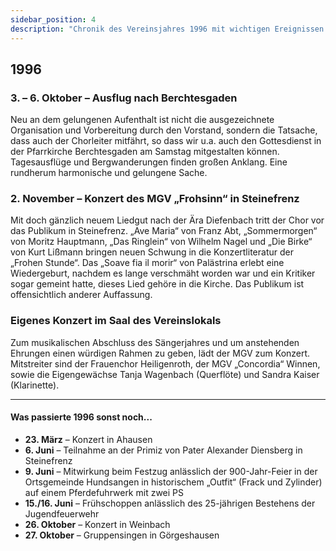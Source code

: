 ```yaml
---
sidebar_position: 4
description: "Chronik des Vereinsjahres 1996 mit wichtigen Ereignissen wie dem Ausflug nach Berchtesgaden und Konzerten mit neuem Liedgut."
---
```


## 1996

### 3. – 6. Oktober – Ausflug nach Berchtesgaden

Neu an dem gelungenen Aufenthalt ist nicht die ausgezeichnete Organisation und Vorbereitung durch den Vorstand, sondern die Tatsache, dass auch der Chorleiter mitfährt, so dass wir u.a. auch den Gottesdienst in der Pfarrkirche Berchtesgaden am Samstag mitgestalten können. Tagesausflüge und Bergwanderungen finden großen Anklang. Eine rundherum harmonische und gelungene Sache.

### 2. November – Konzert des MGV „Frohsinn“ in Steinefrenz

Mit doch gänzlich neuem Liedgut nach der Ära Diefenbach tritt der Chor vor das Publikum in Steinefrenz. „Ave Maria“ von Franz Abt, „Sommermorgen“ von Moritz Hauptmann, „Das Ringlein“ von Wilhelm Nagel und „Die Birke“ von Kurt Lißmann bringen neuen Schwung in die Konzertliteratur der „Frohen Stunde“. Das „Soave fia il morir“ von Palästrina erlebt eine Wiedergeburt, nachdem es lange verschmäht worden war und ein Kritiker sogar gemeint hatte, dieses Lied gehöre in die Kirche. Das Publikum ist offensichtlich anderer Auffassung.

### Eigenes Konzert im Saal des Vereinslokals

Zum musikalischen Abschluss des Sängerjahres und um anstehenden Ehrungen einen würdigen Rahmen zu geben, lädt der MGV zum Konzert. Mitstreiter sind der Frauenchor Heiligenroth, der MGV „Concordia“ Winnen, sowie die Eigengewächse Tanja Wagenbach (Querflöte) und Sandra Kaiser (Klarinette).

---

#### Was passierte 1996 sonst noch...

- **23. März** – Konzert in Ahausen
- **6. Juni** – Teilnahme an der Primiz von Pater Alexander Diensberg in Steinefrenz
- **9. Juni** – Mitwirkung beim Festzug anlässlich der 900-Jahr-Feier in der Ortsgemeinde Hundsangen in historischem „Outfit“ (Frack und Zylinder) auf einem Pferdefuhrwerk mit zwei PS
- **15./16. Juni** – Frühschoppen anlässlich des 25-jährigen Bestehens der Jugendfeuerwehr
- **26. Oktober** – Konzert in Weinbach
- **27. Oktober** – Gruppensingen in Görgeshausen
